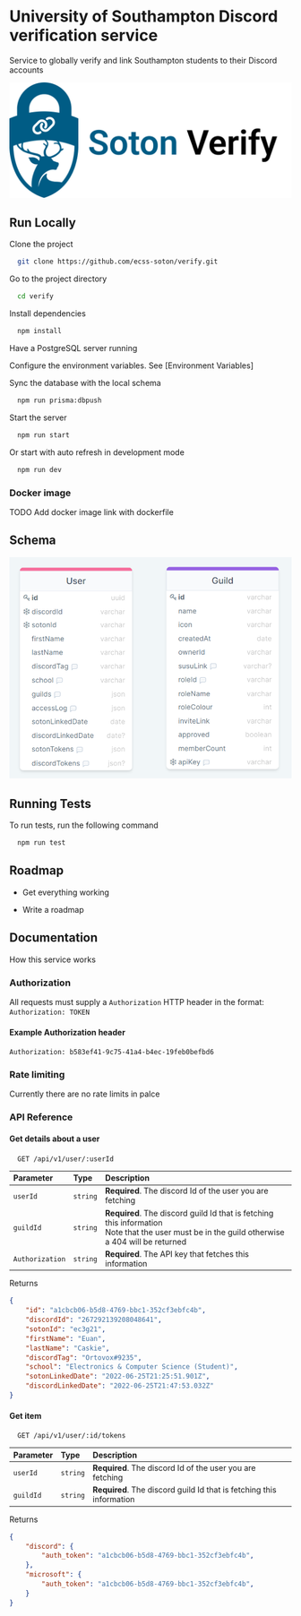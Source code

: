 # University of Southampton Discord verification service
Service to globally verify and link Southampton students to their Discord accounts

![Soton verify logo](assets/soton-verify.png "Test")

## Run Locally

Clone the project

```bash
  git clone https://github.com/ecss-soton/verify.git
```

Go to the project directory

```bash
  cd verify
```

Install dependencies

```bash
  npm install
```

Have a PostgreSQL server running

Configure the environment variables. See [Environment Variables]

Sync the database with the local schema

```bash
  npm run prisma:dbpush
```

Start the server

```bash
  npm run start
```

Or start with auto refresh in development mode

```bash
  npm run dev
```

### Docker image

TODO Add docker image link with dockerfile

## Schema

![Database Schema](assets/schema.png)

## Running Tests

To run tests, run the following command

```bash
  npm run test
```

## Roadmap

- Get everything working

- Write a roadmap

## Documentation

How this service works

### Authorization

All requests must supply a `Authorization` HTTP header in the format: `Authorization: TOKEN`

#### Example Authorization header

```
Authorization: b583ef41-9c75-41a4-b4ec-19feb0befbd6
```

### Rate limiting

Currently there are no rate limits in palce

### API Reference

#### Get details about a user

```http
  GET /api/v1/user/:userId
```

| Parameter       | Type     | Description                                                                                                                                         |
|:----------------|:---------|:----------------------------------------------------------------------------------------------------------------------------------------------------|
| `userId`        | `string` | **Required**. The discord Id of the user you are fetching                                                                                           |
| `guildId`       | `string` | **Required**. The discord guild Id that is fetching this information <br/> Note that the user must be in the guild otherwise a 404 will be returned |
| `Authorization` | `string` | **Required**. The API key that fetches this information                                                                                             |

Returns

```json
{
    "id": "a1cbcb06-b5d8-4769-bbc1-352cf3ebfc4b",
    "discordId": "267292139208048641",
    "sotonId": "ec3g21",
    "firstName": "Euan",
    "lastName": "Caskie",
    "discordTag": "Ortovox#9235",
    "school": "Electronics & Computer Science (Student)",
    "sotonLinkedDate": "2022-06-25T21:25:51.901Z",
    "discordLinkedDate": "2022-06-25T21:47:53.032Z"
}
```

#### Get item

```http
  GET /api/v1/user/:id/tokens
```

| Parameter | Type     | Description                                                          |
|:----------|:---------|:---------------------------------------------------------------------|
| `userId`  | `string` | **Required**. The discord Id of the user you are fetching            |
| `guildId` | `string` | **Required**. The discord guild Id that is fetching this information |

Returns

```json
{
    "discord": {
        "auth_token": "a1cbcb06-b5d8-4769-bbc1-352cf3ebfc4b",
    },
    "microsoft": {
        "auth_token": "a1cbcb06-b5d8-4769-bbc1-352cf3ebfc4b",
    }
}
```